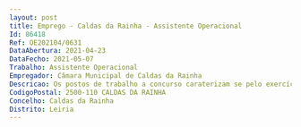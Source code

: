```yaml
--- 
layout: post
title: Emprego - Caldas da Rainha - Assistente Operacional
Id: 86418
Ref: OE202104/0631
DataAbertura: 2021-04-23
DataFecho: 2021-05-07
Trabalho: Assistente Operacional
Empregador: Câmara Municipal de Caldas da Rainha
Descricao: Os postos de trabalho a concurso caraterizam se pelo exercício de funções na carreira e categoria de Assistente Operacional correspondentes ao conteúdo funcional constante do anexo a que se refere o n.º 2 do artigo 88.º do anexo à LTFP
CodigoPostal: 2500-110 CALDAS DA RAINHA
Concelho: Caldas da Rainha
Distrito: Leiria
--- 
```

